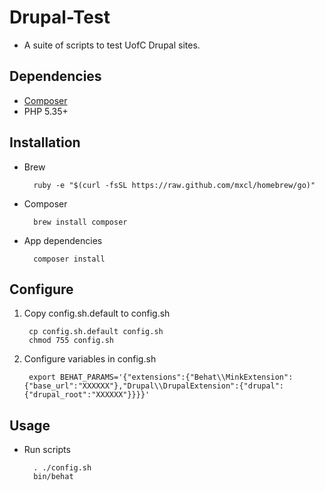 # Drupal-Test

* A suite of scripts to test UofC Drupal sites.

## Dependencies

* [Composer](https://getcomposer.org)
* PHP 5.35+

## Installation

* Brew
	
		ruby -e "$(curl -fsSL https://raw.github.com/mxcl/homebrew/go)"

* Composer

		brew install composer
		
* App dependencies

		composer install

## Configure

1. Copy config.sh.default to config.sh

		cp config.sh.default config.sh
		chmod 755 config.sh

2. Configure variables in config.sh

		export BEHAT_PARAMS='{"extensions":{"Behat\\MinkExtension":{"base_url":"XXXXXX"},"Drupal\\DrupalExtension":{"drupal":{"drupal_root":"XXXXXX"}}}}'

## Usage

* Run scripts

		. ./config.sh
		bin/behat